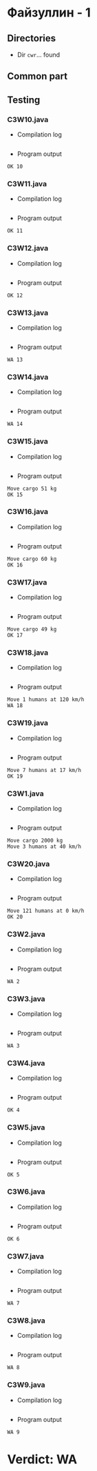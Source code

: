 # Файзуллин - 1
## Directories
- Dir `cwr`... found
## Common part
## Testing

### C3W10.java

- Compilation log
```

```
- Program output
```
OK 10

```

### C3W11.java

- Compilation log
```

```
- Program output
```
OK 11

```

### C3W12.java

- Compilation log
```

```
- Program output
```
OK 12

```

### C3W13.java

- Compilation log
```

```
- Program output
```
WA 13

```

### C3W14.java

- Compilation log
```

```
- Program output
```
WA 14

```

### C3W15.java

- Compilation log
```

```
- Program output
```
Move cargo 51 kg
OK 15

```

### C3W16.java

- Compilation log
```

```
- Program output
```
Move cargo 60 kg
OK 16

```

### C3W17.java

- Compilation log
```

```
- Program output
```
Move cargo 49 kg
OK 17

```

### C3W18.java

- Compilation log
```

```
- Program output
```
Move 1 humans at 120 km/h
WA 18

```

### C3W19.java

- Compilation log
```

```
- Program output
```
Move 7 humans at 17 km/h
OK 19

```

### C3W1.java

- Compilation log
```

```
- Program output
```
Move cargo 2000 kg
Move 3 humans at 40 km/h

```

### C3W20.java

- Compilation log
```

```
- Program output
```
Move 121 humans at 0 km/h
OK 20

```

### C3W2.java

- Compilation log
```

```
- Program output
```
WA 2

```

### C3W3.java

- Compilation log
```

```
- Program output
```
WA 3

```

### C3W4.java

- Compilation log
```

```
- Program output
```
OK 4

```

### C3W5.java

- Compilation log
```

```
- Program output
```
OK 5

```

### C3W6.java

- Compilation log
```

```
- Program output
```
OK 6

```

### C3W7.java

- Compilation log
```

```
- Program output
```
WA 7

```

### C3W8.java

- Compilation log
```

```
- Program output
```
WA 8

```

### C3W9.java

- Compilation log
```

```
- Program output
```
WA 9

```
# Verdict: WA 
